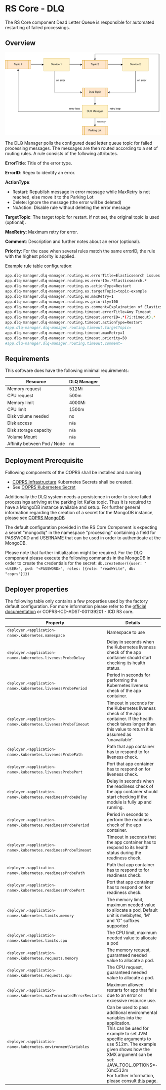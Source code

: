 # RS Core - DLQ

The RS Core component Dead Letter Queue is responsible for automated restarting of failed processings.

## Overview

![overview](media/overview.png "Overview of the DLQ")

The DLQ Manager polls the configured dead letter queue topic for failed processing messages. The messages are then routed according to a set of routing rules. A rule consists of the following attributes.

**ErrorTitle**: Title of the error type.

**ErrorID**: Regex to identify an error.

**ActionType**:
- Restart: Republish message in error message while MaxRetry is not reached, else move it to the Parking Lot
- Delete: Ignore the message (the error will be deleted)
- NoAction: Disable rule without deleting the error message

**TargetTopic**: The target topic for restart. If not set, the original topic is used (optional).

**MaxRetry**: Maximum retry for error.

**Comment**: Description and further notes about an error (optional).

**Priority**: For the case when several rules match the same errorID, the rule with the highest priority is applied.

Example rule table configuration:
```Bash
app.dlq-manager.dlq-manager.routing.es.errorTitle=Elasticsearch issues
app.dlq-manager.dlq-manager.routing.es.errorID=.*Elasticsearch.*
app.dlq-manager.dlq-manager.routing.es.actionType=Restart
app.dlq-manager.dlq-manager.routing.es.targetTopic=topic-example
app.dlq-manager.dlq-manager.routing.es.maxRetry=1
app.dlq-manager.dlq-manager.routing.es.priority=100
app.dlq-manager.dlq-manager.routing.es.comment=Explaination of Elasticsearch issues
app.dlq-manager.dlq-manager.routing.timeout.errorTitle=Any Timeout
app.dlq-manager.dlq-manager.routing.timeout.errorID=.*(?i:timeout).*
app.dlq-manager.dlq-manager.routing.timeout.actionType=Restart
#app.dlq-manager.dlq-manager.routing.timeout.targetTopic=
app.dlq-manager.dlq-manager.routing.timeout.maxRetry=1
app.dlq-manager.dlq-manager.routing.timeout.priority=50
#app.dlq-manager.dlq-manager.routing.timeout.comment=
```

## Requirements

This software does have the following minimal requirements:

| Resource                    | DLQ Manager |
|-----------------------------|-------------|
| Memory request              |    512Mi    |
| CPU request                 |    500m     |
| Memory limit                |    4000Mi   |
| CPU limit                   |    1500m    |
| Disk volume needed          |    no       |
| Disk access                 |    n/a      |
| Disk storage capacity       |    n/a      |
| Volume Mount                |    n/a      |
| Affinity between Pod / Node |    no       |


## Deployment Prerequisite

Following components of the COPRS shall be installed and running
- [COPRS Infrastructure](https://github.com/COPRS/infrastructure)
Kubernetes Secrets shall be created.
- See [COPRS Kubernetes Secret](/processing-common/doc/secrets.md)

Additionally the DLQ system needs a persistence in order to store failed processings arriving at the parking lot Kafka topic. Thus it is required to have a MongoDB instance available and setup. For further general information regarding the creation of a secret for the  MongoDB instance, please see [COPRS MongoDB](/processing-common/doc/secrets.md)

The default configuration provided in the RS Core Component is expecting a secret "mongodlq" in the namespace "processing" containing a field for PASSWORD and USERNAME that can be used in order to authenticate at the MongoDB.

Please note that further initialization might be required. For the DLQ component please execute the following commands in the MongoDB in order to create the credentials for the secret:
``
db.createUser({user: "<USER>", pwd: "<PASSWORD>", roles: [{role: "readWrite", db: "coprs"}]})
``

## Deployer properties

The following table only contains a few properties used by the factory default configuration. For more information please refer to the [official documentation](https://docs.spring.io/spring-cloud-dataflow/docs/current/reference/htmlsingle/#configuration-kubernetes-deployer) or COPRS-ICD-ADST-001139201 - ICD RS core.
  
| Property | Details |
|-|-|
| `deployer.<application-name>.kubernetes.namespace` | Namespace to use | 
| `deployer.<application-name>.kubernetes.livenessProbeDelay` | Delay in seconds when the Kubernetes liveness check of the app container should start checking its health status. | 
| `deployer.<application-name>.kubernetes.livenessProbePeriod` | Period in seconds for performing the Kubernetes liveness check of the app container. | 
| `deployer.<application-name>.kubernetes.livenessProbeTimeout` | Timeout in seconds for the Kubernetes liveness check of the app container. If the health check takes longer than this value to return it is assumed as 'unavailable'. | 
| `deployer.<application-name>.kubernetes.livenessProbePath` | Path that app container has to respond to for liveness check. | 
| `deployer.<application-name>.kubernetes.livenessProbePort` | Port that app container has to respond on for liveness check. | 
| `deployer.<application-name>.kubernetes.readinessProbeDelay` | Delay in seconds when the readiness check of the app container should start checking if the module is fully up and running. | 
| `deployer.<application-name>.kubernetes.readinessProbePeriod` | Period in seconds to perform the readiness check of the app container. | 
| `deployer.<application-name>.kubernetes.readinessProbeTimeout` | Timeout in seconds that the app container has to respond to its health status during the readiness check. | 
| `deployer.<application-name>.kubernetes.readinessProbePath` | Path that app container has to respond to for readiness check. | 
| `deployer.<application-name>.kubernetes.readinessProbePort` | Port that app container has to respond on for readiness check. | 
| `deployer.<application-name>.kubernetes.limits.memory` | The memory limit, maximum needed value to allocate a pod, Default unit is mebibytes, 'M' and 'G" suffixes supported | 
| `deployer.<application-name>.kubernetes.limits.cpu` | The CPU limit, maximum needed value to allocate a pod | 
| `deployer.<application-name>.kubernetes.requests.memory` | The memory request, guaranteed needed value to allocate a pod. | 
| `deployer.<application-name>.kubernetes.requests.cpu` | The CPU request, guaranteed needed value to allocate a pod. | 
| `deployer.<application-name>.kubernetes.maxTerminatedErrorRestarts` | Maximum allowed restarts for app that fails due to an error or excessive resource use. | 
| `deployer.<application-name>.kubernetes.environmentVariables` | Can be used to pass additional environmental variables into the application.<br> This can be used for example to set JVM specific arguments to use 512m. The example given shows how the XMX argument can be set: JAVA_TOOL_OPTIONS=-Xmx512m <br> For further information, please consult [this](https://docs.spring.io/spring-cloud-dataflow/docs/current/reference/htmlsingle/#_environment_variables) page. |
